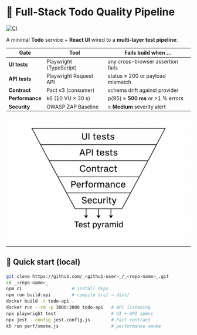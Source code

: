 # 🧪 Full-Stack Todo Quality Pipeline

[![CI](https://github.com/Vij5499/Playwright/actions/workflows/playwright.yml/badge.svg)](https://github.com/Vij5499/Playwright/actions/workflows/playwright.yml)

A minimal **Todo** service + **React UI** wired to a **multi-layer test pipeline**:

| Gate | Tool | Fails build when … |
|------|------|--------------------|
| **UI tests** | Playwright (TypeScript) | any cross-browser assertion fails |
| **API tests** | Playwright Request API | status ≠ 200 or payload mismatch |
| **Contract** | Pact v3 (consumer) | schema drift against provider |
| **Performance** | k6 (10 VU × 30 s) | p(95) ≥ **500 ms** or >1 % errors |
| **Security** | OWASP ZAP Baseline | ≥ **Medium** severity alert |

<p align="center">
  <img src="docs/test-pyramid.png" width="600" alt="test-pyramid diagram">
</p>

---

## 🔧 Quick start (local)

```bash
git clone https://github.com/_<github-user>_/_<repo-name>_.git
cd _<repo-name>_
npm ci                   # install deps
npm run build:api        # compile src/ → dist/
docker build -t todo-api .
docker run --rm -p 3000:3000 todo-api   # API listening
npx playwright test                     # UI + API specs
npx jest --config jest.config.js        # Pact contract
k6 run perf/smoke.js                    # performance smoke
